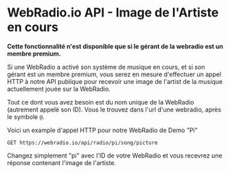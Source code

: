 # WebRadio.io API - Image de l'Artiste en cours

**Cette fonctionnalité n'est disponible que si le gérant de la webradio est un membre premium.**

Si une WebRadio a activé son système de musique en cours, et si son gérant est un membre premium, vous serez en mesure d'effectuer un appel HTTP à notre API publique pour recevoir une image de l'artist de la musique actuellement jouée sur la WebRadio.

Tout ce dont vous avez besoin est du nom unique de la WebRadio (autrement appelé son ID). Vous le trouvez dans l'url d'une webradio, après le symbole `@`.

Voici un example d'appel HTTP pour notre WebRadio de Demo "Pi"

`GET https://webradio.io/api/radio/pi/song/picture`

Changez simplement "pi" avec l'ID de votre WebRadio et vous recevrez une réponse contenant l'image de l'artiste.
